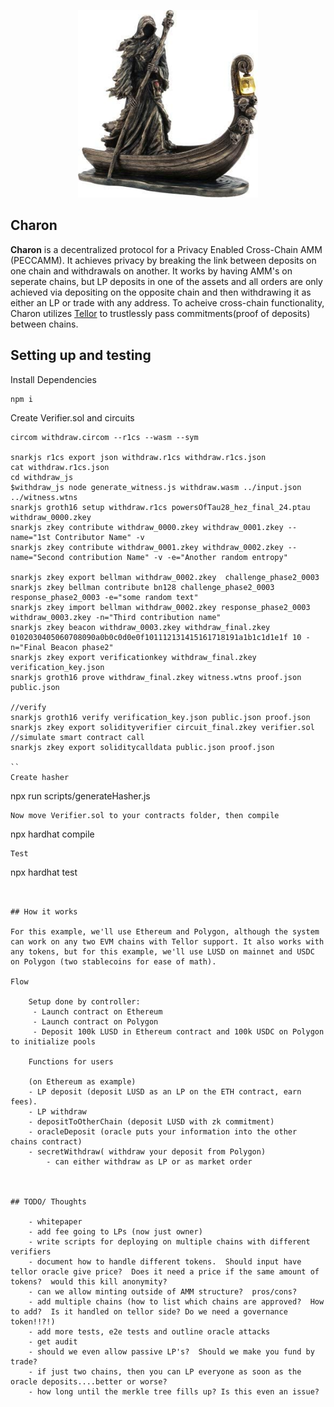 <p align="center">
    <img src= './public/charon.jpg' height="300"/>
</p>


## Charon

<b>Charon</b> is a decentralized protocol for a Privacy Enabled Cross-Chain AMM (PECCAMM). It achieves privacy by breaking the link between deposits on one chain and withdrawals on another.  It works by having AMM's on seperate chains, but LP deposits in one of the assets and all orders are only achieved via depositing on the opposite chain and then withdrawing it as either an LP or trade with any address. To acheive cross-chain functionality, Charon utilizes [Tellor](https://www.tellor.io) to trustlessly pass commitments(proof of deposits) between chains. 


## Setting up and testing

Install Dependencies
```
npm i
```
Create Verifier.sol and circuits
```
circom withdraw.circom --r1cs --wasm --sym

snarkjs r1cs export json withdraw.r1cs withdraw.r1cs.json
cat withdraw.r1cs.json
cd withdraw_js
$withdraw_js node generate_witness.js withdraw.wasm ../input.json ../witness.wtns
snarkjs groth16 setup withdraw.r1cs powersOfTau28_hez_final_24.ptau withdraw_0000.zkey
snarkjs zkey contribute withdraw_0000.zkey withdraw_0001.zkey --name="1st Contributor Name" -v
snarkjs zkey contribute withdraw_0001.zkey withdraw_0002.zkey --name="Second contribution Name" -v -e="Another random entropy"

snarkjs zkey export bellman withdraw_0002.zkey  challenge_phase2_0003
snarkjs zkey bellman contribute bn128 challenge_phase2_0003 response_phase2_0003 -e="some random text"
snarkjs zkey import bellman withdraw_0002.zkey response_phase2_0003 withdraw_0003.zkey -n="Third contribution name"
snarkjs zkey beacon withdraw_0003.zkey withdraw_final.zkey 0102030405060708090a0b0c0d0e0f101112131415161718191a1b1c1d1e1f 10 -n="Final Beacon phase2"
snarkjs zkey export verificationkey withdraw_final.zkey verification_key.json
snarkjs groth16 prove withdraw_final.zkey witness.wtns proof.json public.json 

//verify
snarkjs groth16 verify verification_key.json public.json proof.json
snarkjs zkey export solidityverifier circuit_final.zkey verifier.sol
//simulate smart contract call
snarkjs zkey export soliditycalldata public.json proof.json

``
Create hasher
```
npx run scripts/generateHasher.js
```
Now move Verifier.sol to your contracts folder, then compile

```
npx hardhat compile
```
Test
```
npx hardhat test
```


## How it works

For this example, we'll use Ethereum and Polygon, although the system can work on any two EVM chains with Tellor support. It also works with any tokens, but for this example, we'll use LUSD on mainnet and USDC on Polygon (two stablecoins for ease of math). 

Flow 

    Setup done by controller:
     - Launch contract on Ethereum
     - Launch contract on Polygon
     - Deposit 100k LUSD in Ethereum contract and 100k USDC on Polygon to initialize pools

    Functions for users 

    (on Ethereum as example)
    - LP deposit (deposit LUSD as an LP on the ETH contract, earn fees).  
    - LP withdraw
    - depositToOtherChain (deposit LUSD with zk commitment)
    - oracleDeposit (oracle puts your information into the other chains contract)
    - secretWithdraw( withdraw your deposit from Polygon)
        - can either withdraw as LP or as market order 



## TODO/ Thoughts

    - whitepaper
    - add fee going to LPs (now just owner)
    - write scripts for deploying on multiple chains with different verifiers
    - document how to handle different tokens.  Should input have tellor oracle give price?  Does it need a price if the same amount of tokens?  would this kill anonymity? 
    - can we allow minting outside of AMM structure?  pros/cons?  
    - add multiple chains (how to list which chains are approved?  How to add?  Is it handled on tellor side? Do we need a governance token!!?!)
    - add more tests, e2e tests and outline oracle attacks
    - get audit
    - should we even allow passive LP's?  Should we make you fund by trade? 
    - if just two chains, then you can LP everyone as soon as the oracle deposits....better or worse?
    - how long until the merkle tree fills up? Is this even an issue?





